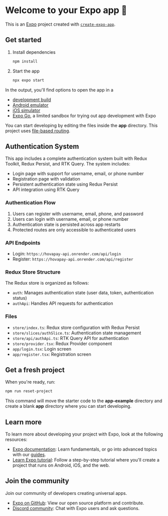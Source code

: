 # Welcome to your Expo app 👋

This is an [Expo](https://expo.dev) project created with [`create-expo-app`](https://www.npmjs.com/package/create-expo-app).

## Get started

1. Install dependencies

   ```bash
   npm install
   ```

2. Start the app

   ```bash
   npx expo start
   ```

In the output, you'll find options to open the app in a

- [development build](https://docs.expo.dev/develop/development-builds/introduction/)
- [Android emulator](https://docs.expo.dev/workflow/android-studio-emulator/)
- [iOS simulator](https://docs.expo.dev/workflow/ios-simulator/)
- [Expo Go](https://expo.dev/go), a limited sandbox for trying out app development with Expo

You can start developing by editing the files inside the **app** directory. This project uses [file-based routing](https://docs.expo.dev/router/introduction).

## Authentication System

This app includes a complete authentication system built with Redux Toolkit, Redux Persist, and RTK Query. The system includes:

- Login page with support for username, email, or phone number
- Registration page with validation
- Persistent authentication state using Redux Persist
- API integration using RTK Query

### Authentication Flow

1. Users can register with username, email, phone, and password
2. Users can login with username, email, or phone number
3. Authentication state is persisted across app restarts
4. Protected routes are only accessible to authenticated users

### API Endpoints

- Login: `https://hovapay-api.onrender.com/api/login`
- Register: `https://hovapay-api.onrender.com/api/register`

### Redux Store Structure

The Redux store is organized as follows:

- `auth`: Manages authentication state (user data, token, authentication status)
- `authApi`: Handles API requests for authentication

### Files

- `store/index.ts`: Redux store configuration with Redux Persist
- `store/slices/authSlice.ts`: Authentication state management
- `store/api/authApi.ts`: RTK Query API for authentication
- `store/provider.tsx`: Redux Provider component
- `app/login.tsx`: Login screen
- `app/register.tsx`: Registration screen

## Get a fresh project

When you're ready, run:

```bash
npm run reset-project
```

This command will move the starter code to the **app-example** directory and create a blank **app** directory where you can start developing.

## Learn more

To learn more about developing your project with Expo, look at the following resources:

- [Expo documentation](https://docs.expo.dev/): Learn fundamentals, or go into advanced topics with our [guides](https://docs.expo.dev/guides).
- [Learn Expo tutorial](https://docs.expo.dev/tutorial/introduction/): Follow a step-by-step tutorial where you'll create a project that runs on Android, iOS, and the web.

## Join the community

Join our community of developers creating universal apps.

- [Expo on GitHub](https://github.com/expo/expo): View our open source platform and contribute.
- [Discord community](https://chat.expo.dev): Chat with Expo users and ask questions.

